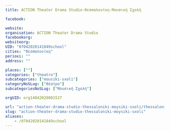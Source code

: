 ```yaml
---
title: ACTION Theater Drama Studio-Θεσσαλονίκη-Μουσική Σχολή

facebook:

website:
organisation: ACTION Theater Drama Studio
facebookorg:
websiteorg:
UID: "07042020141849school"
cities: "Θεσσαλονίκη"
perioxi: ""
address: ""

places: [""]
categories: ["theatro"]
subcategories: ["mousiki-sxoli"]
categoryNoSLug: ["Θέατρο"]
subcategoriesNoSLug: ["Μουσική Σχολή"]

orgUID: org14042020001527

url: "action-theater-drama-studio-thessaloniki-moysiki-sxoli/thessaloniki//"
slug: "action-theater-drama-studio-thessaloniki-moysiki-sxoli"
aliases:
    - /07042020141849school
---
```






